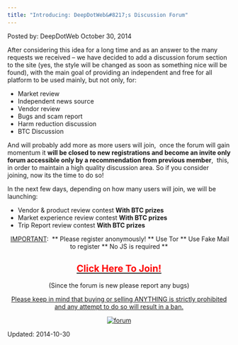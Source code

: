 ```yaml
---
title: "Introducing: DeepDotWeb&#8217;s Discussion Forum"
---
```


Posted by: DeepDotWeb
<span>October 30, 2014</span>

<p>After considering this idea for a long time and as an answer to the many requests we received &#8211; we have decided to add a discussion forum section to the site (yes, the style will be changed as soon as something nice will be found), with the main goal of providing an independent and free for all platform to be used mainly, but not only, for:</p>
<ul>
<li>Market review</li>
<li>Independent news source</li>
<li>Vendor review</li>
<li>Bugs and scam report</li>
<li>Harm reduction discussion</li>
<li>BTC Discussion</li>
</ul>
<p>And will probably add more as more users will join,  once the forum will gain momentum it <strong>will be closed to new registrations and become an invite only forum accessible only by a recommendation from previous member</strong>,  this, in order to maintain a high quality discussion area. So if you consider joining, now its the time to do so!</p>
<p>In the next few days, depending on how many users will join, we will be launching:</p>
<ul>
<li>Vendor &amp; product review contest <strong>With BTC prizes</strong></li>
<li>Market experience review contest <strong>With BTC prizes</strong></li>
<li>Trip Report review contest <strong>With BTC prizes</strong></li>
</ul>
<p style="text-align: center;"> <span style="text-decoration: underline;">IMPORTANT</span>:  ** Please register anonymously! ** Use Tor ** Use Fake Mail to register ** No JS is required **</p>
<h2 style="text-align: center;"><strong><a href="http://www.deepdotweb.com/forum/" target="_blank"><span style="color: #ff0000;">Click Here To Join!</span></a></strong></h2>
<p style="text-align: center;">(Since the forum is new please report any bugs)</p>
<p style="text-align: center;"><span style="text-decoration: underline;">Please keep in mind that buying or selling ANYTHING is strictly prohibited and any attempt to do so will result in a ban.</span></p>
<p style="text-align: center;"><a href="/imgs/2014/10/forum.png"><img class="aligncenter  wp-image-7917" src="/imgs/2014/10/forum.png" alt="forum" width="775" height="415" srcset="/imgs/2014/10/forum.png 1538w, /imgs/2014/10/forum-300x161.png 300w, /imgs/2014/10/forum-1024x549.png 1024w" sizes="(max-width: 775px) 100vw, 775px" /></a></p>

Updated: 2014-10-30
    
